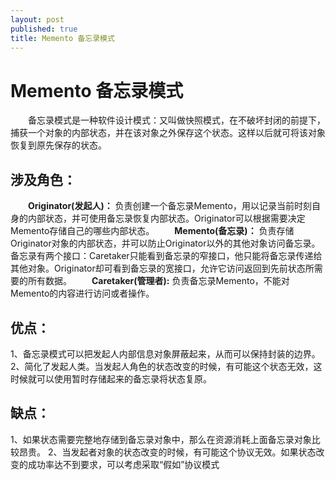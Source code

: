 ```yaml
---
layout: post
published: true
title: Memento 备忘录模式
---
```

# Memento 备忘录模式

　　备忘录模式是一种软件设计模式：又叫做快照模式，在不破坏封闭的前提下，捕获一个对象的内部状态，并在该对象之外保存这个状态。这样以后就可将该对象恢复到原先保存的状态。

## 涉及角色：

　　**Originator(发起人)：**
  负责创建一个备忘录Memento，用以记录当前时刻自身的内部状态，并可使用备忘录恢复内部状态。Originator可以根据需要决定Memento存储自己的哪些内部状态。
　　**Memento(备忘录)：**
  负责存储Originator对象的内部状态，并可以防止Originator以外的其他对象访问备忘录。备忘录有两个接口：Caretaker只能看到备忘录的窄接口，他只能将备忘录传递给其他对象。Originator却可看到备忘录的宽接口，允许它访问返回到先前状态所需要的所有数据。
　　**Caretaker(管理者):**
  负责备忘录Memento，不能对Memento的内容进行访问或者操作。
  
## 优点： 

1、备忘录模式可以把发起人内部信息对象屏蔽起来，从而可以保持封装的边界。 
2、简化了发起人类。当发起人角色的状态改变的时候，有可能这个状态无效，这时候就可以使用暂时存储起来的备忘录将状态复原。

## 缺点： 

1、如果状态需要完整地存储到备忘录对象中，那么在资源消耗上面备忘录对象比较昂贵。 
2、当发起者对象的状态改变的时候，有可能这个协议无效。如果状态改变的成功率达不到要求，可以考虑采取“假如”协议模式

